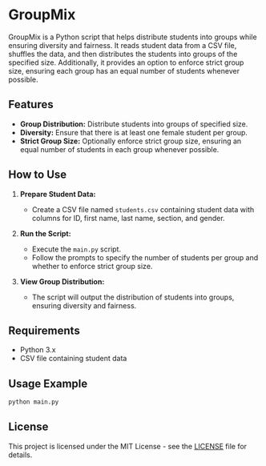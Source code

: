 # GroupMix

GroupMix is a Python script that helps distribute students into groups while ensuring diversity and fairness. It reads student data from a CSV file, shuffles the data, and then distributes the students into groups of the specified size. Additionally, it provides an option to enforce strict group size, ensuring each group has an equal number of students whenever possible.

## Features

- **Group Distribution:** Distribute students into groups of specified size.
- **Diversity:** Ensure that there is at least one female student per group.
- **Strict Group Size:** Optionally enforce strict group size, ensuring an equal number of students in each group whenever possible.

## How to Use

1. **Prepare Student Data:**
   - Create a CSV file named `students.csv` containing student data with columns for ID, first name, last name, section, and gender.

2. **Run the Script:**
   - Execute the `main.py` script.
   - Follow the prompts to specify the number of students per group and whether to enforce strict group size.

3. **View Group Distribution:**
   - The script will output the distribution of students into groups, ensuring diversity and fairness.

## Requirements

- Python 3.x
- CSV file containing student data

## Usage Example

```bash
python main.py
```

## License

This project is licensed under the MIT License - see the [LICENSE](LICENSE) file for details.
